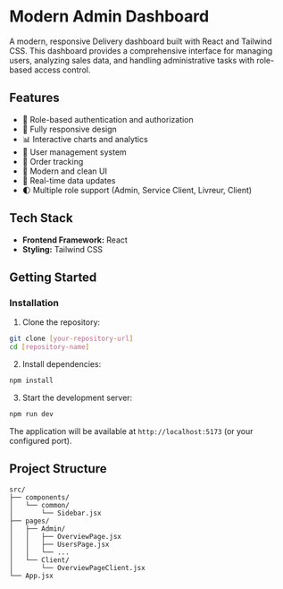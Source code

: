 # Modern Admin Dashboard

A modern, responsive Delivery dashboard built with React and Tailwind CSS. This dashboard provides a comprehensive interface for managing users, analyzing sales data, and handling administrative tasks with role-based access control.

## Features

- 🔐 Role-based authentication and authorization
- 📱 Fully responsive design
- 📊 Interactive charts and analytics
- 👥 User management system
- 🛒 Order tracking
- 🎨 Modern and clean UI
- 🔄 Real-time data updates
- 🌓 Multiple role support (Admin, Service Client, Livreur, Client)

## Tech Stack

- **Frontend Framework:** React
- **Styling:** Tailwind CSS

## Getting Started


### Installation

1. Clone the repository:
```bash
git clone [your-repository-url]
cd [repository-name]
```

2. Install dependencies:
```bash
npm install
```

3. Start the development server:
```bash
npm run dev
```

The application will be available at `http://localhost:5173` (or your configured port).

## Project Structure

```
src/
├── components/
│   └── common/
│       └── Sidebar.jsx
├── pages/
│   ├── Admin/
│   │   ├── OverviewPage.jsx
│   │   ├── UsersPage.jsx
│   │   └── ...
│   └── Client/
│       └── OverviewPageClient.jsx
└── App.jsx
```
